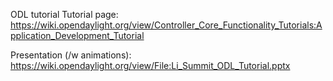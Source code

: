ODL tutorial
Tutorial page: https://wiki.opendaylight.org/view/Controller_Core_Functionality_Tutorials:Application_Development_Tutorial

Presentation (/w animations): https://wiki.opendaylight.org/view/File:Li_Summit_ODL_Tutorial.pptx